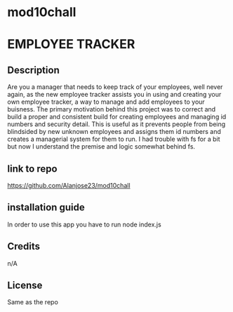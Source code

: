 # mod10chall
# EMPLOYEE TRACKER

## Description
Are you a manager that needs to keep track of your employees, well never again, as the new employee tracker assists you in using and creating your own employee tracker, a way to manage and add employees to your buisness. The primary motivation behind this project was to correct and build a proper and consistent build for creating employees and managing id numbers and security detail. This is useful as it prevents people from being blindsided by new unknown employees and assigns them id numbers and creates a managerial system for them to run. I had trouble with fs for a bit but now I understand the premise and logic somewhat behind fs.

## link to repo

https://github.com/Alanjose23/mod10chall


## installation guide

In order to use this app you have to run node index.js

## Credits

n/A

## License

Same as the repo
